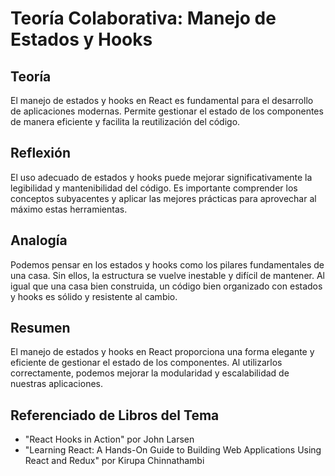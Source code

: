 # Teoría Colaborativa: Manejo de Estados y Hooks

## Teoría

El manejo de estados y hooks en React es fundamental para el desarrollo de aplicaciones modernas. Permite gestionar el estado de los componentes de manera eficiente y facilita la reutilización del código.

## Reflexión

El uso adecuado de estados y hooks puede mejorar significativamente la legibilidad y mantenibilidad del código. Es importante comprender los conceptos subyacentes y aplicar las mejores prácticas para aprovechar al máximo estas herramientas.

## Analogía

Podemos pensar en los estados y hooks como los pilares fundamentales de una casa. Sin ellos, la estructura se vuelve inestable y difícil de mantener. Al igual que una casa bien construida, un código bien organizado con estados y hooks es sólido y resistente al cambio.

## Resumen

El manejo de estados y hooks en React proporciona una forma elegante y eficiente de gestionar el estado de los componentes. Al utilizarlos correctamente, podemos mejorar la modularidad y escalabilidad de nuestras aplicaciones.

## Referenciado de Libros del Tema

- "React Hooks in Action" por John Larsen
- "Learning React: A Hands-On Guide to Building Web Applications Using React and Redux" por Kirupa Chinnathambi
